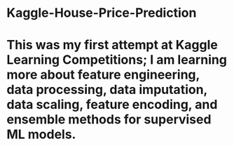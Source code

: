 # Kaggle-House-Price-Prediction

# This was my first attempt at Kaggle Learning Competitions; I am learning more about feature engineering, data processing, data imputation, data scaling, feature encoding, and ensemble methods for supervised ML models.
